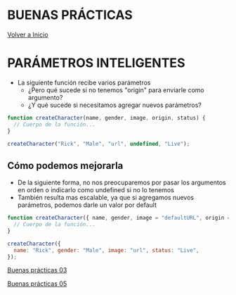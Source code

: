 # BUENAS PRÁCTICAS

[Volver a Inicio](../README.md)

# PARÁMETROS INTELIGENTES

- La siguiente función recibe varios parámetros
  - ¿Pero qué sucede si no tenemos "origin" para enviarle como argumento?
  - ¿Y qué sucede si necesitamos agregar nuevos parámetros?

```js
function createCharacter(name, gender, image, origin, status) {
  // Cuerpo de la función...
}

createCharacter("Rick", "Male", "url", undefined, "Live");
```

## Cómo podemos mejorarla

- De la siguiente forma, no nos preocuparemos por pasar los argumentos en orden o indicarlo como undefined si no lo tenemos
- También resulta mas escalable, ya que si agregamos nuevos parámetros, podemos darle un valor por default

```js
function createCharacter({ name, gender, image = "defaultURL", origin = "earth", status }) {
  // Cuerpo de la función...
}

createCharacter({
  name: "Rick", gender: "Male", image: "url", status: "Live",
});
```

[Buenas prácticas 03](./03-GoodPractices.md)

[Buenas prácticas 05](./05-GoodPractices.md)